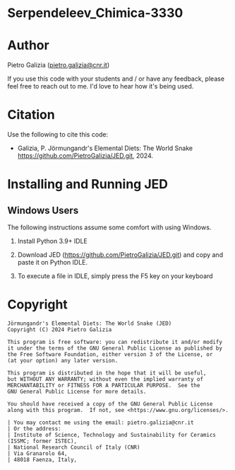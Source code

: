 # Serpendeleev_Chimica-3330

Author
======
Pietro Galizia (pietro.galizia@cnr.it)

If you use this code with your students and / or have any feedback, please feel free to reach out to me. I'd love to hear how it's being used.

Citation
========
Use the following to cite this code:

- Galizia, P. Jörmungandr's Elemental Diets: The World Snake https://github.com/PietroGalizia/JED.git, 2024.

Installing and Running JED
============================

Windows Users
-------------

The following instructions assume some comfort with using Windows.

1. Install Python 3.9+ IDLE
       
2. Download JED (https://github.com/PietroGalizia/JED.git) and copy and paste it on Python IDLE.
    
3. To execute a file in IDLE, simply press the F5 key on your keyboard

    

Copyright
=========

    Jörmungandr's Elemental Diets: The World Snake (JED)
    Copyright (C) 2024 Pietro Galizia

    This program is free software: you can redistribute it and/or modify
    it under the terms of the GNU General Public License as published by
    the Free Software Foundation, either version 3 of the License, or
    (at your option) any later version.

    This program is distributed in the hope that it will be useful,
    but WITHOUT ANY WARRANTY; without even the implied warranty of
    MERCHANTABILITY or FITNESS FOR A PARTICULAR PURPOSE.  See the 
    GNU General Public License for more details.

    You should have received a copy of the GNU General Public License
    along with this program.  If not, see <https://www.gnu.org/licenses/>.

    | You may contact me using the email: pietro.galizia@cnr.it
    | Or the address:
    | Institute of Science, Technology and Sustainability for Ceramics (ISSMC; former ISTEC),
    | National Research Council of Italy (CNR)
    | Via Granarolo 64,
    | 48018 Faenza, Italy,
